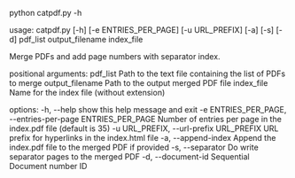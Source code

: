 python catpdf.py -h

usage: catpdf.py [-h] [-e ENTRIES_PER_PAGE] [-u URL_PREFIX] [-a] [-s] [-d]
                 pdf_list output_filename index_file

Merge PDFs and add page numbers with separator index.

positional arguments:
  pdf_list              Path to the text file containing the list of PDFs to
                        merge
  output_filename       Path to the output merged PDF file
  index_file            Name for the index file (without extension)

options:
  -h, --help            show this help message and exit
  -e ENTRIES_PER_PAGE, --entries-per-page ENTRIES_PER_PAGE
                        Number of entries per page in the index.pdf file
                        (default is 35)
  -u URL_PREFIX, --url-prefix URL_PREFIX
                        URL prefix for hyperlinks in the index.html file
  -a, --append-index    Append the index.pdf file to the merged PDF if
                        provided
  -s, --separator       Do write separator pages to the merged PDF
  -d, --document-id     Sequential Document number ID
